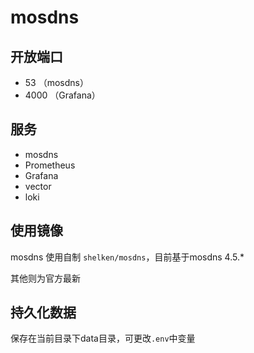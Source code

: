 # mosdns


## 开放端口

- 53 （mosdns）
- 4000 （Grafana）

## 服务

- mosdns
- Prometheus
- Grafana
- vector
- loki

## 使用镜像

mosdns 使用自制 `shelken/mosdns`，目前基于mosdns 4.5.*

其他则为官方最新


## 持久化数据

保存在当前目录下data目录，可更改`.env`中变量

